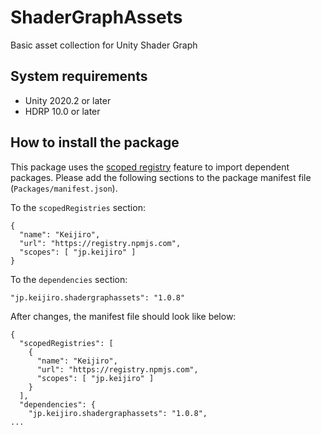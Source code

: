 ShaderGraphAssets
=================

Basic asset collection for Unity Shader Graph

System requirements
-------------------

- Unity 2020.2 or later
- HDRP 10.0 or later

How to install the package
--------------------------

This package uses the [scoped registry] feature to import dependent packages.
Please add the following sections to the package manifest file
(`Packages/manifest.json`).

To the `scopedRegistries` section:

```
{
  "name": "Keijiro",
  "url": "https://registry.npmjs.com",
  "scopes": [ "jp.keijiro" ]
}
```

To the `dependencies` section:

```
"jp.keijiro.shadergraphassets": "1.0.8"
```

After changes, the manifest file should look like below:

```
{
  "scopedRegistries": [
    {
      "name": "Keijiro",
      "url": "https://registry.npmjs.com",
      "scopes": [ "jp.keijiro" ]
    }
  ],
  "dependencies": {
    "jp.keijiro.shadergraphassets": "1.0.8",
...
```

[scoped registry]: https://docs.unity3d.com/Manual/upm-scoped.html
